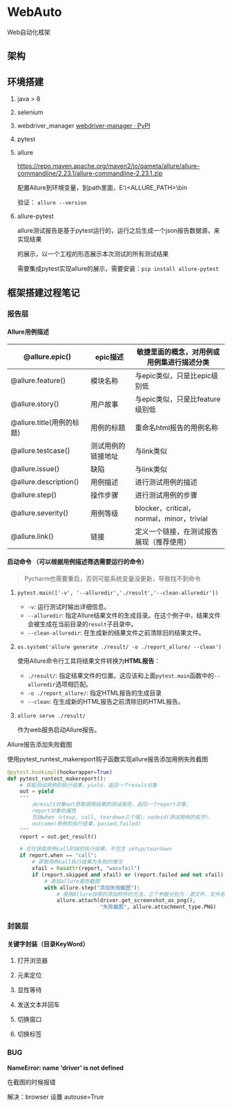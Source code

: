 # WebAuto
Web自动化框架

## 架构



## 环境搭建

1. java > 8

2. selenium

3. webdriver_manager [webdriver-manager · PyPI](https://pypi.org/project/webdriver-manager/)

4. pytest

5. allure

   https://repo.maven.apache.org/maven2/io/qameta/allure/allure-commandline/2.23.1/allure-commandline-2.23.1.zip

   配置Allure到环境变量，到path里面，E:\\<ALLURE_PATH>\bin

   验证： `allure --version`

6. allure-pytest

   allure测试报告是基于pytest运行的，运行之后生成一个json报告数据源，来实现结果

   的展示，以一个工程的形态展示本次测试的所有测试结果

   需要集成pytest实现allure的展示，需要安装：`pip install allure-pytest`





## 框架搭建过程笔记

### 报告层

#### Allure用例描述

| @allure.epic()            | epic描述           | 敏捷里面的概念，对用例或用例集进行描述分类 |
| ------------------------- | ------------------ | ------------------------------------------ |
| @allure.feature()         | 模块名称           | 与epic类似，只是比epic级别低               |
| @allure.story()           | 用户故事           | 与epic类似，只是比feature级别低            |
| @allure.title(用例的标题) | 用例的标题         | 重命名html报告的用例名称                   |
| @allure.testcase()        | 测试用例的链接地址 | 与link类似                                 |
| @allure.issue()           | 缺陷               | 与link类似                                 |
| @allure.description()     | 用例描述           | 进行测试用例的描述                         |
| @allure.step()            | 操作步骤           | 进行测试用例的步骤                         |
| @allure.severity()        | 用例等级           | blocker，critical，normal，minor，trivial  |
| @allure.link()            | 链接               | 定义一个链接，在测试报告展现（推荐使用）   |

#### 启动命令 （可以根据用例描述筛选需要运行的命令）

> Pycharm也需要重启，否则可能系统变量没更新，导致找不到命令

1. `pytest.main(['-v', '--alluredir','./result','--clean-alluredir'])`

   - `-v`: 运行测试时输出详细信息。
   - `--alluredir`: 指定Allure结果文件的生成目录。在这个例子中，结果文件会被生成在当前目录的`result`子目录中。
   - `--clean-alluredir`: 在生成新的结果文件之前清除旧的结果文件。

2. `os.system('allure generate ./result/ -o ./report_allure/ --clean')`

   使用Allure命令行工具将结果文件转换为**HTML报告**：

   - `./result/`: 指定结果文件的位置。这应该和上面`pytest.main`函数中的`--alluredir`选项相匹配。
   - `-o ./report_allure/`: 指定HTML报告的生成目录
   - `--clean`: 在生成新的HTML报告之前清除旧的HTML报告。

3. `allure serve ./result/` 

   作为web服务启动Allure报告。

Allure报告添加失败截图

使用pytest_runtest_makereport钩子函数实现allure报告添加用例失败截图

```python
@pytest.hookimpl(hookwrapper=True)
def pytest_runtest_makereport():
    # 获取测试用例的执行结果，yield，返回一个result对象
    out = yield
    """
        从result对象out获取调用结果的测试报告，返回一个report对象, 
        report对象的属性
        包括when（steup, call, teardown三个值）、nodeid(测试用例的名字)、
        outcome(用例的执行结果，passed,failed)
    """
    report = out.get_result()

    # 仅仅获取用例call阶段的执行结果，不包含 setup/teardown
    if report.when == "call":
        # 获取用例call执行结果为失败的情况
        xfail = hasattr(report, "wasxfail")
        if (report.skipped and xfail) or (report.failed and not xfail):
            # 添加allure报告截图
            with allure.step("添加失败截图"):
                # 使用Allure自带的添加附件的方法，三个参数分别为：源文件、文件名、文件类型
                allure.attach(driver.get_screenshot_as_png(),
                              "失败截图", allure.attachment_type.PNG)

```

### 封装层

#### 关键字封装（目录KeyWord）

1. 打开浏览器

2. 元素定位

3. 显性等待

4. 发送文本并回车

5. 切换窗口

6. 切换标签

   

### BUG

**NameError: name 'driver' is not defined** 

在截图的时候报错

解决：browser 设置 autouse=True
